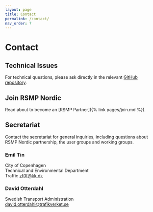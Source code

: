 ```yaml
---
layout: page
title: Contact
permalink: /contact/
nav_order: 7
---
```


# Contact

## Technical Issues
For technical questions, please ask directly in the relevant [GitHub repository](https://github.com/rsmp-nordic). 

## Join RSMP Nordic
Read about to become an [RSMP Partner]({% link pages/join.md %}).

## Secretariat
Contact the secretariat for general inquiries, including questions about RSMP Nordic partnership, the user groups and working groups.

### Emil Tin
City of Copenhagen  
Technical and Environmental Department  
Traffic
[zf0f@kk.dk](mailto:zf0f@kk.dk)  

### David Otterdahl
Swedish Transport Administration  
[david.otterdahl@trafikverket.se](mailto:david.otterdahl@trafikverket.se)  
